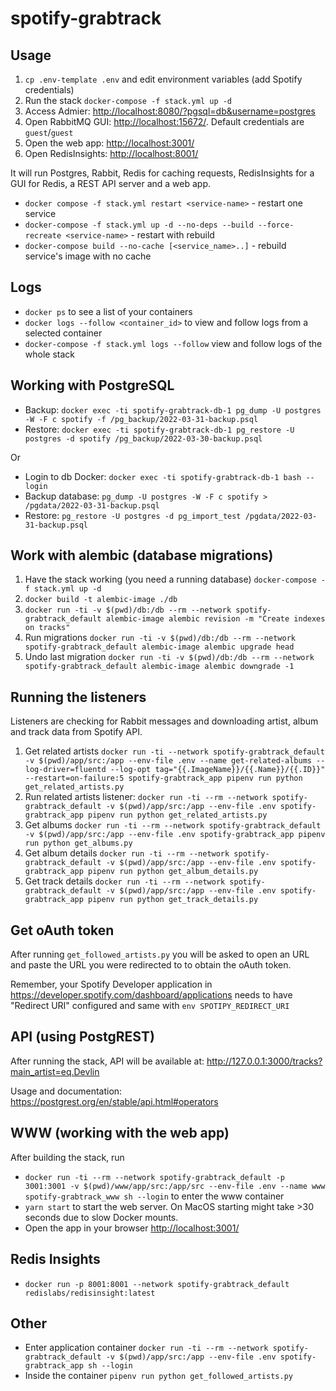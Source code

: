 # spotify-grabtrack

## Usage

1. `cp .env-template .env` and edit environment variables (add Spotify credentials)
1. Run the stack `docker-compose -f stack.yml up -d`
1. Access Admier: <http://localhost:8080/?pgsql=db&username=postgres>
1. Open RabbitMQ GUI: <http://localhost:15672/>. Default credentials are `guest`/`guest`
1. Open the web app: <http://localhost:3001/>
1. Open RedisInsights: <http://localhost:8001/>

It will run Postgres, Rabbit, Redis for caching requests, RedisInsights for a GUI for Redis, a REST API server and a web app.

* `docker compose -f stack.yml restart <service-name>` - restart one service
* `docker-compose -f stack.yml up -d --no-deps --build --force-recreate <service-name>` - restart with rebuild
* `docker-compose build --no-cache [<service_name>..]` - rebuild service's image with no cache

## Logs

* `docker ps` to see a list of your containers
* `docker logs --follow <container_id>` to view and follow logs from a selected container
* `docker-compose -f stack.yml logs --follow` view and follow logs of the whole stack

## Working with PostgreSQL

* Backup: `docker exec -ti spotify-grabtrack-db-1 pg_dump -U postgres -W -F c spotify -f /pg_backup/2022-03-31-backup.psql`
* Restore: `docker exec -ti spotify-grabtrack-db-1 pg_restore -U postgres -d spotify /pg_backup/2022-03-30-backup.psql`

Or

* Login to db Docker: `docker exec -ti spotify-grabtrack-db-1 bash --login`
* Backup database: `pg_dump -U postgres -W -F c spotify > /pgdata/2022-03-31-backup.psql`
* Restore: `pg_restore -U postgres -d pg_import_test /pgdata/2022-03-31-backup.psql`

## Work with alembic (database migrations)

1. Have the stack working (you need a running database) `docker-compose -f stack.yml up -d`
1. `docker build -t alembic-image ./db`
1. `docker run -ti -v $(pwd)/db:/db --rm --network spotify-grabtrack_default alembic-image alembic revision -m "Create indexes on tracks"`
1. Run migrations `docker run -ti -v $(pwd)/db:/db --rm --network spotify-grabtrack_default alembic-image alembic upgrade head`
1. Undo last migration `docker run -ti -v $(pwd)/db:/db --rm --network spotify-grabtrack_default alembic-image alembic downgrade -1`

## Running the listeners

Listeners are checking for Rabbit messages and downloading artist, album and track data from Spotify API.

1. Get related artists `docker run -ti --network spotify-grabtrack_default -v $(pwd)/app/src:/app --env-file .env --name get-related-albums --log-driver=fluentd --log-opt tag="{{.ImageName}}/{{.Name}}/{{.ID}}" --restart=on-failure:5 spotify-grabtrack_app pipenv run python get_related_artists.py`
1. Run related artists listener: `docker run -ti --rm --network spotify-grabtrack_default -v $(pwd)/app/src:/app --env-file .env spotify-grabtrack_app pipenv run python get_related_artists.py`
1. Get albums `docker run -ti --rm --network spotify-grabtrack_default -v $(pwd)/app/src:/app --env-file .env spotify-grabtrack_app pipenv run python get_albums.py`
1. Get album details `docker run -ti --rm --network spotify-grabtrack_default -v $(pwd)/app/src:/app --env-file .env spotify-grabtrack_app pipenv run python get_album_details.py`
1. Get track details `docker run -ti --rm --network spotify-grabtrack_default -v $(pwd)/app/src:/app --env-file .env spotify-grabtrack_app pipenv run python get_track_details.py`

## Get oAuth token

After running `get_followed_artists.py` you will be asked to open an URL and paste the URL you were redirected to to obtain the oAuth token.

Remember, your Spotify Developer application in <https://developer.spotify.com/dashboard/applications> needs to have "Redirect URI" configured and same with `env SPOTIPY_REDIRECT_URI`

## API (using PostgREST)

After running the stack, API will be available at: <http://127.0.0.1:3000/tracks?main_artist=eq.Devlin>

Usage and documentation: <https://postgrest.org/en/stable/api.html#operators>

## WWW (working with the web app)

After building the stack, run

* `docker run -ti --rm --network spotify-grabtrack_default -p 3001:3001 -v $(pwd)/www/app/src:/app/src --env-file .env --name www spotify-grabtrack_www sh --login` to enter the www container
* `yarn start` to start the web server. On MacOS starting might take >30 seconds due to slow Docker mounts.
* Open the app in your browser <http://localhost:3001/>

## Redis Insights

* `docker run -p 8001:8001 --network spotify-grabtrack_default redislabs/redisinsight:latest`

## Other

* Enter application container `docker run -ti --rm --network spotify-grabtrack_default -v $(pwd)/app/src:/app --env-file .env spotify-grabtrack_app sh --login`
* Inside the container `pipenv run python get_followed_artists.py`
